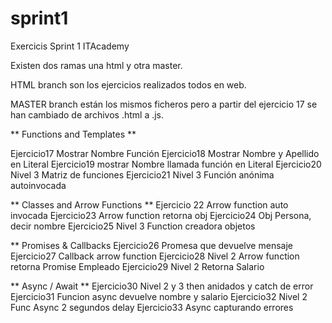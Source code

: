 # sprint1
Exercicis Sprint 1 ITAcademy

Existen dos ramas una html y otra master. 

HTML branch son los ejercicios realizados todos en web.

MASTER branch están los mismos ficheros pero a partir del ejercicio 17 se han cambiado de archivos .html a .js.

** Functions and Templates **

Ejercicio17 Mostrar Nombre Función
Ejercicio18 Mostrar Nombre y Apellido en Literal
Ejercicio19 mostrar Nombre llamada función en Literal
Ejercicio20 Nivel 3 Matriz de funciones
Ejercicio21 Nivel 3 Función anónima autoinvocada

** Classes and Arrow Functions **
Ejercicio 22 Arrow function auto invocada
Ejercicio23 Arrow function retorna obj
Ejercicio24 Obj Persona, decir nombre
Ejercicio25 Nivel 3 Function creadora objetos

** Promises & Callbacks
Ejercicio26 Promesa que devuelve mensaje
Ejercicio27 Callback arrow function
Ejercicio28 Nivel 2 Arrow function retorna Promise Empleado
Ejercicio29 Nivel 2 Retorna Salario

** Async / Await **
Ejercicio30 Nivel 2 y 3 then anidados y catch de error
Ejercicio31 Funcion async devuelve nombre y salario 
Ejercicio32 Nivel 2 Func Async 2 segundos delay
Ejercicio33 Async capturando errores
